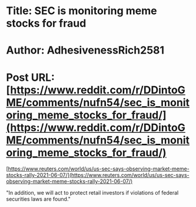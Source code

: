# Title: SEC is monitoring meme stocks for fraud
# Author: AdhesivenessRich2581
# Post URL: [https://www.reddit.com/r/DDintoGME/comments/nufn54/sec_is_monitoring_meme_stocks_for_fraud/](https://www.reddit.com/r/DDintoGME/comments/nufn54/sec_is_monitoring_meme_stocks_for_fraud/)


[https://www.reuters.com/world/us/us-sec-says-observing-market-meme-stocks-rally-2021-06-07/](https://www.reuters.com/world/us/us-sec-says-observing-market-meme-stocks-rally-2021-06-07/)  


"In addition, we will act to protect retail investors if violations of federal securities laws are found."